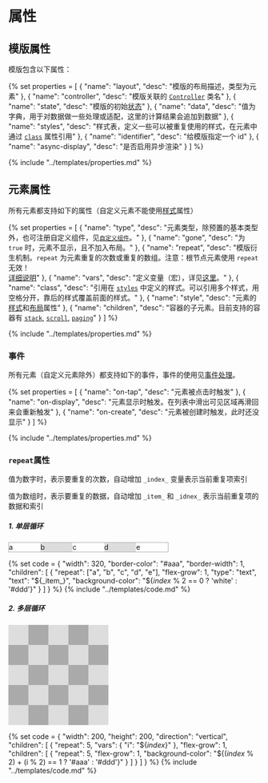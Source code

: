 # 属性

## 模版属性

模版包含以下属性：

{% set properties = [
	{ "name": "layout", "desc": "模版的布局描述，类型为元素" },
	{ "name": "controller", "desc": "模版关联的 <a href='Event.md#controller'><code>Controller</code></a> 类名" },
	{ "name": "state", "desc": "模版的初始<a href='State.md'>状态</a>" },
	{ "name": "data", "desc": "值为字典，用于对数据做一些处理或适配，这里的计算结果会追加到数据" },
  { "name": "styles", "desc": "样式表，定义一些可以被重复使用的样式，在元素中通过 <a href='#class'><code>class</code></a> 属性引用" },
	{ "name": "identifier", "desc": "给模版指定一个 id" },
	{ "name": "async-display", "desc": "是否启用异步渲染" }
] %}

{% include "../templates/properties.md" %}

## 元素属性

所有元素都支持如下的属性（自定义元素不能使用[样式](Style.md)属性）

{% set properties = [
	{ "name": "type", "desc": "元素类型，除预置的基本类型外，也可注册自定义组件，见[`自定义组件`](/components/CustomNode.md)。" },
	{ "name": "gone", "desc": "为 <code>true</code> 时，元素不显示，且不加入布局。" },
	{ "name": "repeat", "desc": "模版衍生机制。<code>repeat</code> 为元素重复的次数或重复的数组。注意：根节点元素使用 <code>repeat</code> 无效！<br><a href='#repeat属性'>详细说明</a>" },
	{ "name": "vars", "desc": "定义变量（宏），详见<a href='DataBinding.md#定义变量（宏）'>这里</a>。" },
  { "name": "class", "desc": "引用在 <a href='#styles'><code>styles</code></a> 中定义的样式。可以引用多个样式，用空格分开，靠后的样式覆盖前面的样式。" },
	{ "name": "style", "desc": "元素的<a href='Style.md'>样式</a>和<a href='Layout.md'>布局</a>属性" },
	{ "name": "children", "desc": "容器的子元素。目前支持的容器有 [`stack`](/components/stack.md), [`scroll`](/components/scroll.md), [`paging`](/components/paging.md)" }
] %}

{% include "../templates/properties.md" %}

### 事件

所有元素（自定义元素除外）都支持如下的事件，事件的使用见[事件处理](Event.md)。

{% set properties = [
	{ "name": "on-tap", "desc": "元素被点击时触发" },
	{ "name": "on-display", "desc": "元素显示时触发。在列表中滑出可见区域再滑回来会重新触发" },
	{ "name": "on-create", "desc": "元素被创建时触发，此时还没显示" }
] %}

{% include "../templates/properties.md" %}

### `repeat`属性

值为数字时，表示要重复的次数，自动增加 `_index_` 变量表示当前重复项索引

值为数组时，表示要重复的数据，自动增加 `_item_` 和 `_idnex_` 表示当前重复项的数据和索引

<!--sec data-title="示例" data-id="section0" data-collapse=false ces-->

##### 1. 单层循环

<div style="margin:0; position:relative; display:flex; border-color:#aaa; width:320px; border-width:1px; font-size:100%; padding:0; line-height:1.25em; box-sizing:border-box; border-style:solid; "><div style="flex-grow:1; padding:0; text-align:center; position:relative; display:flex; border-width:0; font-size:100%; box-sizing:border-box; margin:0; line-height:1.25em; background-color:white; border-style:solid; ">a</div>
<div style="flex-grow:1; padding:0; text-align:center; position:relative; display:flex; border-width:0; font-size:100%; box-sizing:border-box; margin:0; line-height:1.25em; background-color:#ddd; border-style:solid; ">b</div>
<div style="flex-grow:1; padding:0; text-align:center; position:relative; display:flex; border-width:0; font-size:100%; box-sizing:border-box; margin:0; line-height:1.25em; background-color:white; border-style:solid; ">c</div>
<div style="flex-grow:1;padding:0;text-align: center;position:relative;display:flex;border-width:0;font-size:100%;box-sizing:border-box;margin:0;line-height:1.25em;background-color:#ddd;border-style:solid;">d</div>
<div style="flex-grow:1; padding:0; text-align:center; position:relative; display:flex; border-width:0; font-size:100%; box-sizing:border-box; margin:0; line-height:1.25em; background-color:white; border-style:solid; ">e</div>
</div>

{% set code =
{
  "width": 320,
  "border-color": "#aaa",
  "border-width": 1,
  "children": [
    {
      "repeat": ["a", "b", "c", "d", "e"],
      "flex-grow": 1,
      "type": "text",
      "text": "${_item_}",
      "background-color": "${_index_ % 2 == 0 ? 'white' : '#ddd'}"
    }
  ]
}
%}
{% include "../templates/code.md" %}

##### 2. 多层循环

<div style="padding:0; border-width:0; position:relative; display:flex; width:200px; font-size:100%; box-sizing:border-box; margin:0; flex-direction:column; line-height:1.25em; height:200px; border-style:solid; "><div style="margin:0; position:relative; display:flex; flex-grow:1; border-width:0; font-size:100%; padding:0; line-height:1.25em; box-sizing:border-box; border-style:solid; "><div style="margin:0; position:relative; display:flex; background-color:#ddd; flex-grow:1; border-width:0; font-size:100%; padding:0; line-height:1.25em; box-sizing:border-box; border-style:solid; "></div>
<div style="margin:0; position:relative; display:flex; background-color:#aaa; flex-grow:1; border-width:0; font-size:100%; padding:0; line-height:1.25em; box-sizing:border-box; border-style:solid; "></div>
<div style="margin:0; position:relative; display:flex; background-color:#ddd; flex-grow:1; border-width:0; font-size:100%; padding:0; line-height:1.25em; box-sizing:border-box; border-style:solid; "></div>
<div style="margin:0; position:relative; display:flex; background-color:#aaa; flex-grow:1; border-width:0; font-size:100%; padding:0; line-height:1.25em; box-sizing:border-box; border-style:solid; "></div>
<div style="margin:0; position:relative; display:flex; background-color:#ddd; flex-grow:1; border-width:0; font-size:100%; padding:0; line-height:1.25em; box-sizing:border-box; border-style:solid; "></div>
</div>
<div style="margin:0; position:relative; display:flex; flex-grow:1; border-width:0; font-size:100%; padding:0; line-height:1.25em; box-sizing:border-box; border-style:solid; "><div style="margin:0; position:relative; display:flex; background-color:#aaa; flex-grow:1; border-width:0; font-size:100%; padding:0; line-height:1.25em; box-sizing:border-box; border-style:solid; "></div>
<div style="margin:0; position:relative; display:flex; background-color:#ddd; flex-grow:1; border-width:0; font-size:100%; padding:0; line-height:1.25em; box-sizing:border-box; border-style:solid; "></div>
<div style="margin:0; position:relative; display:flex; background-color:#aaa; flex-grow:1; border-width:0; font-size:100%; padding:0; line-height:1.25em; box-sizing:border-box; border-style:solid; "></div>
<div style="margin:0; position:relative; display:flex; background-color:#ddd; flex-grow:1; border-width:0; font-size:100%; padding:0; line-height:1.25em; box-sizing:border-box; border-style:solid; "></div>
<div style="margin:0; position:relative; display:flex; background-color:#aaa; flex-grow:1; border-width:0; font-size:100%; padding:0; line-height:1.25em; box-sizing:border-box; border-style:solid; "></div>
</div>
<div style="margin:0; position:relative; display:flex; flex-grow:1; border-width:0; font-size:100%; padding:0; line-height:1.25em; box-sizing:border-box; border-style:solid; "><div style="margin:0; position:relative; display:flex; background-color:#ddd; flex-grow:1; border-width:0; font-size:100%; padding:0; line-height:1.25em; box-sizing:border-box; border-style:solid; "></div>
<div style="margin:0; position:relative; display:flex; background-color:#aaa; flex-grow:1; border-width:0; font-size:100%; padding:0; line-height:1.25em; box-sizing:border-box; border-style:solid; "></div>
<div style="margin:0; position:relative; display:flex; background-color:#ddd; flex-grow:1; border-width:0; font-size:100%; padding:0; line-height:1.25em; box-sizing:border-box; border-style:solid; "></div>
<div style="margin:0; position:relative; display:flex; background-color:#aaa; flex-grow:1; border-width:0; font-size:100%; padding:0; line-height:1.25em; box-sizing:border-box; border-style:solid; "></div>
<div style="margin:0; position:relative; display:flex; background-color:#ddd; flex-grow:1; border-width:0; font-size:100%; padding:0; line-height:1.25em; box-sizing:border-box; border-style:solid; "></div>
</div>
<div style="margin:0; position:relative; display:flex; flex-grow:1; border-width:0; font-size:100%; padding:0; line-height:1.25em; box-sizing:border-box; border-style:solid; "><div style="margin:0; position:relative; display:flex; background-color:#aaa; flex-grow:1; border-width:0; font-size:100%; padding:0; line-height:1.25em; box-sizing:border-box; border-style:solid; "></div>
<div style="margin:0; position:relative; display:flex; background-color:#ddd; flex-grow:1; border-width:0; font-size:100%; padding:0; line-height:1.25em; box-sizing:border-box; border-style:solid; "></div>
<div style="margin:0; position:relative; display:flex; background-color:#aaa; flex-grow:1; border-width:0; font-size:100%; padding:0; line-height:1.25em; box-sizing:border-box; border-style:solid; "></div>
<div style="margin:0; position:relative; display:flex; background-color:#ddd; flex-grow:1; border-width:0; font-size:100%; padding:0; line-height:1.25em; box-sizing:border-box; border-style:solid; "></div>
<div style="margin:0; position:relative; display:flex; background-color:#aaa; flex-grow:1; border-width:0; font-size:100%; padding:0; line-height:1.25em; box-sizing:border-box; border-style:solid; "></div>
</div>
<div style="margin:0; position:relative; display:flex; flex-grow:1; border-width:0; font-size:100%; padding:0; line-height:1.25em; box-sizing:border-box; border-style:solid; "><div style="margin:0; position:relative; display:flex; background-color:#ddd; flex-grow:1; border-width:0; font-size:100%; padding:0; line-height:1.25em; box-sizing:border-box; border-style:solid; "></div>
<div style="margin:0; position:relative; display:flex; background-color:#aaa; flex-grow:1; border-width:0; font-size:100%; padding:0; line-height:1.25em; box-sizing:border-box; border-style:solid; "></div>
<div style="margin:0; position:relative; display:flex; background-color:#ddd; flex-grow:1; border-width:0; font-size:100%; padding:0; line-height:1.25em; box-sizing:border-box; border-style:solid; "></div>
<div style="margin:0; position:relative; display:flex; background-color:#aaa; flex-grow:1; border-width:0; font-size:100%; padding:0; line-height:1.25em; box-sizing:border-box; border-style:solid; "></div>
<div style="margin:0; position:relative; display:flex; background-color:#ddd; flex-grow:1; border-width:0; font-size:100%; padding:0; line-height:1.25em; box-sizing:border-box; border-style:solid; "></div>
</div>
</div>

{% set code =
{
  "width": 200,
  "height": 200,
  "direction": "vertical",
  "children": [
    {
      "repeat": 5,
      "vars": {
        "i": "${_index_}"
      },
      "flex-grow": 1,
      "children": [
        {
          "repeat": 5,
          "flex-grow": 1,
          "background-color": "${(_index_ % 2) + (i % 2) == 1 ? '#aaa' : '#ddd'}"
        }
      ]
    }
  ]
}
%}
{% include "../templates/code.md" %}

<!--endsec-->
